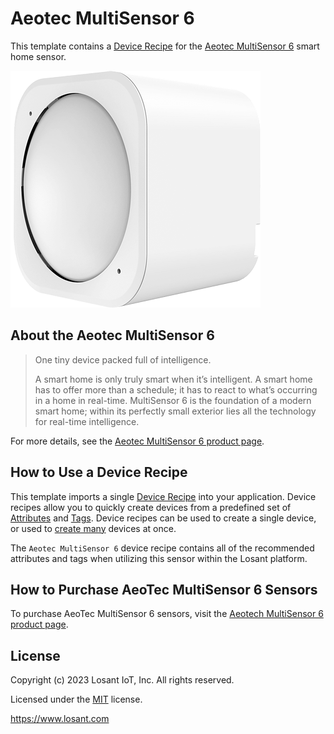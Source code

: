 # Aeotec MultiSensor 6
This template contains a [Device Recipe](https://docs.losant.com/devices/device-recipes/) for the [Aeotec MultiSensor 6](https://aeotec.com/z-wave-sensor/) smart home sensor.

![Aeotec MultiSensor 6](./aeotec.png)

## About the Aeotec MultiSensor 6

> One tiny device packed full of intelligence.
>
> A smart home is only truly smart when it’s intelligent. A smart home has to offer more than a schedule; it has to react to what’s occurring in a home in real-time. MultiSensor 6 is the foundation of a modern smart home; within its perfectly small exterior lies all the technology for real-time intelligence.


For more details, see the [Aeotec MultiSensor 6 product page](https://aeotec.com/z-wave-sensor/).

## How to Use a Device Recipe
This template imports a single [Device Recipe](https://docs.losant.com/devices/device-recipes/) into your application. Device recipes allow you to quickly create devices from a predefined set of [Attributes](https://docs.losant.com/devices/attributes/) and [Tags](https://docs.losant.com/devices/overview/#device-tags). Device recipes can be used to create a single device, or used to [create many](https://docs.losant.com/devices/device-recipes/#bulk-device-creation) devices at once.

The `Aeotec MultiSensor 6` device recipe contains all of the recommended attributes and tags when utilizing this sensor within the Losant platform.

## How to Purchase AeoTec MultiSensor 6 Sensors
To purchase AeoTec MultiSensor 6 sensors, visit the [Aeotech MultiSensor 6 product page](https://aeotec.com/z-wave-sensor/).

## License

Copyright (c) 2023 Losant IoT, Inc. All rights reserved.

Licensed under the [MIT](https://github.com/Losant/losant-templates/blob/master/LICENSE.txt) license.

https://www.losant.com